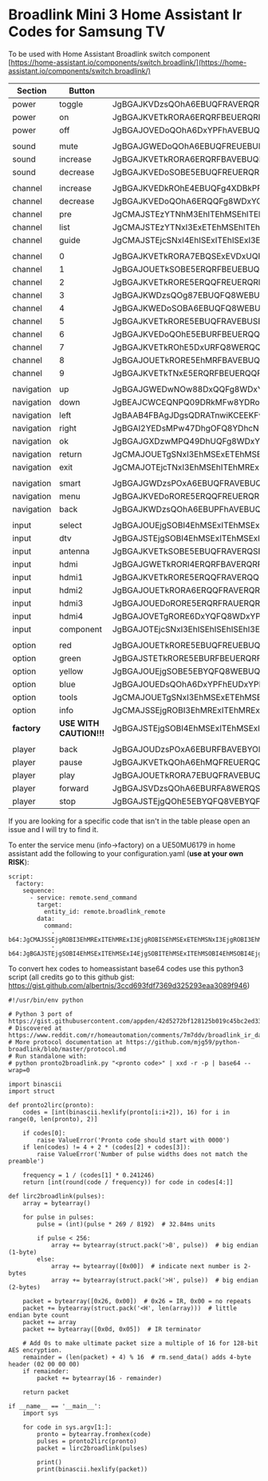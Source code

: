 # Broadlink Mini 3 Home Assistant Ir Codes for Samsung TV

To be used with Home Assistant Broadlink switch component 
[https://home-assistant.io/components/switch.broadlink/](https://home-assistant.io/components/switch.broadlink/)

|Section|Button|Code|
|--|--|--|
|power|toggle|JgBGAJKVDzsQOhA6EBUQFRAVERQRFBE5EDoSOBEUERQRFBAVEBURFBE5ERQRFBAVERQRFBEUETkRFBE5ETkRORE5EToQOg8ADQUAAA==|
|power|on|JgBGAJKVETkRORA6ERQRFBEUERQRFBE5ETkQOhAVEBUQFREUEBUQOhEUERQRORE5EBURFBA6EBUQOhE5EBUQFRA6EDoRFBEADQUAAA==|
|power|off|JgBGAJOVEDoQOhA6DxYPFhAVEBUQFRA6ETkROREUERQRFBEUEBUQFREUERQRORE5EBUQFRE5ETkRORE5ERUQFRA6DzsPFhAADQUAAA==|
||||
|sound|mute|JgBGAJGWEDoQOhA6EBUQFREUEBURFBA6ETkRORITERQRFBEUEBURORE5ETkROREUERQTEhEUEBYPFhAVEBUQOg87EDoQOg8ADQUAAA==|
|sound|increase|JgBGAJKVETkRORA6ERQRFBAVEBUQFRA7EDkROhAUERUQFRAUEBYQOhA6EDoPFhAVEBUQFQ8WEBUPFhAVEDoQOhA6EDoQOg8ADQUAAA==|
|sound|decrease|JgBGAJKVEDoSOBE5EBUQFREUERQRFBA6EDoROREUEBURFBEUEBUQOhE5ERQROREUEBURFBAVEBUQFRE5ERQQOhE5EDoQOhAADQUAAA==|
||||
|channel|increase|JgBGAJKVEDkROhE4EBUQFg4XDBkPFw86DzsQOg8WERQPFhAVEBUQFRA5ERUPFhA6DxYQFQ8WDzoRFQ87EDoRFBA5EToQOg8ADQUAAA==|
|channel|decrease|JgBGAJKVEDoQOhA6ERQQFg8WDxYQFQ87EDoQOg8WDxcOFw8VDxcOFg8XDhYRFQ47EBUPFg8WDzsPPA87EDkRFBE5EjgQOhAADQUAAA==|
|channel|pre|JgCMAJSTEzYTNhM3EhITEhMSEhITEhI3EzYTNhMSExISEhMSExISNxI3ExISEhI3EhMSExISEhMSExI3EjcSExE4EjcSNxIABfuUkhM3EjcTNhMSEhITEhMSEhITNhM3EjcTEhISExISEhMSEzYTNhMSExISNxMRExITEhISExITNhM2ExITNhM2EzcSAA0FAAAAAAAAAAAAAAAA|
|channel|list|JgCMAJSTEzYTNxI3ExETEhMSEhITEhM2EzYTNxISExITERMSExISNxM2ExITNxISEjcTNhMSEhITEhM2ExITNxISEhITNxIABfqUkxM1FDcSNxISExITEhISExITNhM2EzcSEhMSEhITEhMSEjcTNhMSEjcTEhI3EjcTEhISExITNhMSEjcTEhISEzYTAA0FAAAAAAAAAAAAAAAA|
|channel|guide|JgCMAJSTEjcSNxI4EhISExITEhISExI3EjcSNxMSEhMSEhITEhMSNxI3EjcSNxMSEhMSNxITEhISExITEhISNxI3ExISNxIABfuTlBI3EjcSNxITEhMSEhITEhMROBI3EjcSExITERMSExISEjgROBI3EjcSExITETgSEhITEhMRExITEjcSNxITEjcSAA0FAAAAAAAAAAAAAAAA|
||||
|channel|0|JgBGAJKVETkRORA7EBQSExEVDxUQFg87DzsTNw8WERQPFhAVDxYPOxAVEBUPFg87DxYRFBAVDxcPOhA6EDoQFRA6ETkQOhAADQUAAA==|
|channel|1|JgBGAJOUETkSOBE5ERQRFBEUEBUQFRE5ETkROREVDxUQFhAWDhYPFhITEDoPFg8VEBYPFg8WEDoQOhAVETkQOhA6EDoQOg8ADQUAAA==|
|channel|2|JgBGAJKVETkRORE5ERQQFREUERQRFBA6EjgTNxAWEBUQFRAVEBUPOxAVEDoPFhAVDxYQFRAVEBUQOhEUEDoQOhA6DzsQOhAADQUAAA==|
|channel|3|JgBGAJKWDzsQOg87EBUQFQ8WEBUQFRA6DzsQOg8WDxYQFRAVDxYQFRA6EDoQFRAVEBURFA8WEDoRFBEUEDoPOxA6EDoPOxAADQUAAA==|
|channel|4|JgBGAJKWEDoSOBA6EBUQFQ8WEBUPFg87EDoQOhAVEBUQExQTEBURFBAVEBUROREUEBURFBEUEDoRORE5EBUSOBE5ETkQOhEADQUAAA==|
|channel|5|JgBGAJKVETkRORE5EBUQFRAVEBUSExE5ETkROREUEBURFBAVEBURORITEBUSOBEUERQQFREUExIQOhE5EBURORE5EjgQOhEADQUAAA==|
|channel|6|JgBGAJKVEDoQOhE5EBURFBEUERQQFRA6ETkQOhEUEBUQFREUERQRFBE5ERQQOhAVEBUQFREUETkRFBE5EhMQOhE5ETkROREADQUAAA==|
|channel|7|JgBGAJKVETkROhE5DxURFQ8WERQQFRA6EDoQOhEUDxYPFg8WEBUQFREUDzsRORAVEBUQFRAVEDoSOBITERQRORE5EDoTNxEADQUAAA==|
|channel|8|JgBGAJOUETkRORE5EhMRFBAVEBUQFRA6EzcRORIUDxUQFRAVERQQOhAVEDoQOw8WEBQRFQ8WEBUQORIUEBURORA6EDoQOg8ADQUAAA==|
|channel|9|JgBGAJKVETkTNxE5ERQRFBEUERQQFRE5EDoROREUERQRFBEUDxYQFRA6ETkRORAVDxYPFhAVDzsRFBAVEBUQOhA6EDoQOg8ADQUAAA==|
||||
|navigation|up|JgBGAJGWEDwNOw88DxQQFg8WDxYPFg86ETkROw8VEBYPFQ8XEBUOFhEVDhYPFhEVDzoROBEVDzsQOw86EDkROhAWDhYPPA4ADQUAAA==|
|navigation|down|JgBEAJCWCEQNPQ09DRkMFw8YDRoKGA09DUEKPQwXDjsPGgoZCz8OIQYUDhgNHAk8DEEMFgscDTwNOw9BCkAJFg8YDTwOAA0FAAAAAA==|
|navigation|left|JgBAAB4FBAgJDgsQDRATnwiKCEEKFwYgDEEJYg2yCBgNGQwfBiAHPQeLCB4LiwoaCRwJQgofB0AKPwgdChsKPwkADQUAAAAAAAAAAA==|
|navigation|right|JgBGAI2YEDsMPw47DhgOFQ8YDhcNFw47DzsPPBEVDRcOFhAVEBcPFBE5EBYMGQ8WDjwOPQ0XDzsOFhE7DTwPOw4WDxYPOxAADQUAAA==|
|navigation|ok|JgBGAJGXDzwMPQ49DhUQFg8WDxYQFBE6ETkPOhAWEBUPFg8WDxYQFQ8WEBYOOhAWDzsSOA8WDzsQOxA4ERUPOxAVDxYQOg8ADQUAAA==|
|navigation|return|JgCMAJOUETgSNxI3EhMSExETEhMSEhI4ETgSNxITERMSExITERMSExISEhMSNxI3EhMSNxITEjcSNxI4ERMSExI3EhMROBIABfuTkxI3EjgSNxITERMSExISEhMSNxI3EjgRExITEhMRExITEhISExITETgSNxITETgSExE4EjcSNxITEhMROBETEjcSAA0FAAAAAAAAAAAAAAAA|
|navigation|exit|JgCMAJOTEjcTNxI3EhMSEhITEhMRExI3EjcSOBISEhMSExETEhMSNxITEjcSNxITEjcSExETEhMSNxITEhISNxITEjcSOBEABfuTlBI3EjcSOBETEhMSEhITEhMROBI3EjcSExITERMSExISEjgRExI3EjcSExI3EhMSExISEjgRExITEjcSExE4EjcSAA0FAAAAAAAAAAAAAAAA|
||||
|navigation|smart|JgBGAJGWDzsPOxA6EBUQFRAVEBUQFRA6ETkQOhAVEBUQFREUEBURORAVERQRORA6ETkROREUERQRORA6ERQQFRITEBUROREADQUAAA==|
|navigation|menu|JgBGAJKVEDoRORE5ERQQFREUERQRFBE5ETkQOhEUERQQFRAVERQRFBA6ERQRORA6ERQQFRAVETkQFRE5EBUQFRA6EDoROREADQUAAA==|
|navigation|back|JgBGAJKWDzsQOhA6EBUPFhAVEBUQFQ87EDoSOBAVEBUPFhITEBUQFREUERQQOhA6EBUQOhAVEDoQOhA6ERQQFRE5EBUPOxEADQUAAA==|
||||
|input|select|JgBGAJOUEjgSOBI4EhMSExITEhMSExI4EjgSOBITEhMSExITEhMSOBITEhMSExITEhMSExITEhMSOBI4EjgSOBI4EjgSOBIADQUAAA==|
|input|dtv|JgBGAJSTEjgSOBI4EhMSExITEhMSExI4EjgSNxMTEhQRFBEUERQRORE4EhQSExITEhMSOBITEhMSExI4EjgSOBI4EhMSOBIADQUAAA==|
|input|antenna|JgBGAJKVETkSOBE5EBUQFRAVERQSExI4ETkQOhAVERQRFBEUEBUQFRE5ETkQFRA6ETkQFRAVETkRFBAWDzsPFhAVDjwQOg8ADQUAAA==|
|input|hdmi|JgBGAJGWETkRORI4ERQRFBAVERQRFBE5ETkROREUEBURFBEUERQQOxA6EBUPOw8WDxYQFRA6DxYQFRA6EBUPOxA6ETkRFBEADQUAAA==|
|input|hdmi1|JgBGAJKVETkRORE5ERQQFRAVERQQFRE5ETkROREUERQRFBEUERQRORAVERUPOxAVDzsQOhA6EBUQOhA6EBUQOhAVEBUPFhAADQUAAA==|
|input|hdmi2|JgBGAJOUETkRORA6ERQQFRAVERQRFBA6ETkROhAVDxYQFQ8WEBUQFQ87EDoRORA6DzsQFRA6DzsPFhAVDxYQFRAVEDoQFRAADQUAAA==|
|input|hdmi3|JgBGAJOUEDoRORE5ERQRFRAUERQRFBE5EDsQOhAVEBUPFg8WDxYPFhA6EBUPFg8WEBUROQ87EDoQFQ87EDoQOhA6EBUPFhAADQUAAA==|
|input|hdmi4|JgBGAJOVETgRORE6DxYQFQ8WDxYPFhA6EDoQOhAVDxYQFQ8WDxYPOw8WEDoQFRAVDxYPOxA6EBUQOhAVEDoQOhA6EBUPFhAADQUAAA==|
|input|component|JgBGAJOTEjcSNxI3EhISEhISEhISEhI3EjcSNxISEhISEhISEhISEhI3EjcSEhISEhISEhI3EjcSEhISEjcSNxI3EjcSEhIABfgNBQ==|
||||
|option|red|JgBGAJOUETkRORE5EBUQFREUEBUQFRA6EDoQOhAVEBURFBAVEBUQFRAVETkROREUEDoROREUETkROREUERQROREVEBUQOhAADQUAAA==|
|option|green|JgBGAJSTETkRORE5EBURFBEUERQRFBA6ETkRORAVERQSExAVEBURFBEUEDsQFQ87EBUPFg8WEDoPOw8WEDoQFRA6EDoQOhAADQUAAA==|
|option|yellow|JgBGAJOUEjgSOBE5EBYQFQ8WEBUQFRA6DzsQOhAVDxYQFQ8WEBUQOhAVEDoRFBE5EBURFBEUEBUQOhEUETkQFRE5ETkQOhEADQUAAA==|
|option|blue|JgBGAJOUEDsQOhA6DxYPFhEUDxYPFg87EDoPOxAVEBUQFRAVEBURFBA6ETkRFBA6ERQQFRAVEDoPFhAVETkRFBE5EzcQOhAADQUAAA==|
|option|tools|JgCMAJOUETgSNxI3EhMSExETEhMSEhI4EjcSNxITEhISExITERMSNxI4EhISNxITEhMSNxITEhISExI3EhMSNxI3EhMSNxIABfuTkxI4EjcSNxITEhISExITEhISNxI4EjcSExETEhMSExETEjcSNxITEjcSExITEjcSExETEhMSNxITETgSNxITEjcSAA0FAAAAAAAAAAAAAAAA|
|option|info|JgCMAJSSEjgROBI3EhMRExITEhMRExI3EjgROBISEhMSExETEhMSNxI3EjgROBI3EhMRExITEhMRExITERMSExI3EjcSOBEABfuTlBI3EjcSOBETEhMSExETEhMSNxI3EjcSExITEhISExITETgSNxI3EjcSOBISEhMSExETEhMSExETEhMROBI3EjcSAA0FAAAAAAAAAAAAAAAA|
|**factory**|**USE WITH CAUTION!!!**|JgBGAJSTEjgSOBI4EhMSExITEhMSExI4EjgSOBITEhMSExITEhMSOBI4EhMSOBI4EjgSExITEhMSExI4EhMSExITEjgSOBIABaQNBQ==|
||||
|player|back|JgBGAJOUDzsPOxA6EBURFBAVEBYOFg87EDoQOhEUDxYPFg8WDxYQOhAVDzsQFQ8WEhMQOhAVEBURORAVETkRORE5ERQQOhEADQUAAA==|
|player|pause|JgBGAJKVETkQOhA6EhMQFREUERQQFRA7DzsQOhAVEBUPFhAVDxYQFRE5EBUQOhAVERQROREUETkQFRE5ERQQOhA6EBUQOhAADQUAAA==|
|player|play|JgBGAJOUETkRORA7EBUQFRAVEBUQFQ87DzsPOw8WEBUQFRAVEBUPOxA6EDoRFBEUEBURORAVEBURFBEUEDoRORE5ERUPOw8ADQUAAA==|
|player|forward|JgBGAJSVDzsQOhA6EBURFA8WERQSExA6EjgQOhAVEBUQFREUEBUQFREUEBUROREUEhMQOhAVEDoRORE5ERQRORE5EhMSOBEADQUAAA==|
|player|stop|JgBGAJSTEjgQOhE5EBYQFQ8VEBYQFRA6DzsPOxAVEBUPFg8WEBUQFRA6EDoRFBAVERQROg8VEDoRFBEUETkQOhE5EhMQOhAADQUAAA==|


If you are looking for a specific  code that isn't in the table please open an issue and I will try to find it.

To enter the service menu (info->factory) on a UE50MU6179 in home assistant add the following to your configuration.yaml (**use at your own RISK**):
```
script:
  factory:
    sequence:
      - service: remote.send_command
        target:
          entity_id: remote.broadlink_remote
        data:
          command:
            - b64:JgCMAJSSEjgROBI3EhMRExITEhMRExI3EjgROBISEhMSExETEhMSNxI3EjgROBI3EhMRExITEhMRExITERMSExI3EjcSOBEABfuTlBI3EjcSOBETEhMSExETEhMSNxI3EjcSExITEhISExITETgSNxI3EjcSOBISEhMSExETEhMSExETEhMROBI3EjcSAA0FAAAAAAAAAAAAAAAA
            - b64:JgBGAJSTEjgSOBI4EhMSExITEhMSExI4EjgSOBITEhMSExITEhMSOBI4EhMSOBI4EjgSExITEhMSExI4EhMSExITEjgSOBIABaQNBQ==
```
To convert hex codes to homeassistant base64 codes use this python3 script (all credits go to this github gist: https://gist.github.com/albertnis/3ccd693fdf7369d325293eaa3089f946)
```
#!/usr/bin/env python

# Python 3 port of https://gist.githubusercontent.com/appden/42d5272bf128125b019c45bc2ed3311f/raw/bdede927b231933df0c1d6d47dcd140d466d9484/pronto2broadlink.py
# Discovered at https://www.reddit.com/r/homeautomation/comments/7m7ddv/broadlink_ir_database/dru77am/
# More protocol documentation at https://github.com/mjg59/python-broadlink/blob/master/protocol.md
# Run standalone with:
# python pronto2broadlink.py "<pronto code>" | xxd -r -p | base64 --wrap=0

import binascii
import struct

def pronto2lirc(pronto):
    codes = [int(binascii.hexlify(pronto[i:i+2]), 16) for i in range(0, len(pronto), 2)]

    if codes[0]:
        raise ValueError('Pronto code should start with 0000')
    if len(codes) != 4 + 2 * (codes[2] + codes[3]):
        raise ValueError('Number of pulse widths does not match the preamble')

    frequency = 1 / (codes[1] * 0.241246)
    return [int(round(code / frequency)) for code in codes[4:]]

def lirc2broadlink(pulses):
    array = bytearray()

    for pulse in pulses:
        pulse = (int)(pulse * 269 / 8192)  # 32.84ms units

        if pulse < 256:
            array += bytearray(struct.pack('>B', pulse))  # big endian (1-byte)
        else:
            array += bytearray([0x00])  # indicate next number is 2-bytes
            array += bytearray(struct.pack('>H', pulse))  # big endian (2-bytes)

    packet = bytearray([0x26, 0x00])  # 0x26 = IR, 0x00 = no repeats
    packet += bytearray(struct.pack('<H', len(array)))  # little endian byte count
    packet += array
    packet += bytearray([0x0d, 0x05])  # IR terminator

    # Add 0s to make ultimate packet size a multiple of 16 for 128-bit AES encryption.
    remainder = (len(packet) + 4) % 16  # rm.send_data() adds 4-byte header (02 00 00 00)
    if remainder:
        packet += bytearray(16 - remainder)

    return packet

if __name__ == '__main__':
    import sys

    for code in sys.argv[1:]:
        pronto = bytearray.fromhex(code)
        pulses = pronto2lirc(pronto)
        packet = lirc2broadlink(pulses)

        print()
        print(binascii.hexlify(packet))
```
